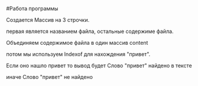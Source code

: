 #Работа программы

Создается Массив на 3 строчки.

первая является названием файла, остальные содержиме файла.

Объединяем содержимое файла в один массив content

потом мы используем Indexof для нахождения "привет".

Если оно нашло привет то вывод будет Слово "привет" найдено в тексте

иначе Слово "привет" не найдено
